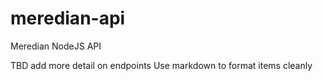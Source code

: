# meredian-api
Meredian NodeJS API

TBD add more detail on endpoints
Use markdown to format items cleanly